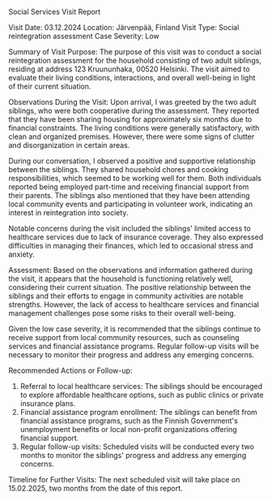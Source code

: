 Social Services Visit Report

Visit Date: 03.12.2024
Location: Järvenpää, Finland
Visit Type: Social reintegration assessment
Case Severity: Low

Summary of Visit Purpose:
The purpose of this visit was to conduct a social reintegration assessment for the household consisting of two adult siblings, residing at address 123 Kruununhaka, 00520 Helsinki. The visit aimed to evaluate their living conditions, interactions, and overall well-being in light of their current situation.

Observations During the Visit:
Upon arrival, I was greeted by the two adult siblings, who were both cooperative during the assessment. They reported that they have been sharing housing for approximately six months due to financial constraints. The living conditions were generally satisfactory, with clean and organized premises. However, there were some signs of clutter and disorganization in certain areas.

During our conversation, I observed a positive and supportive relationship between the siblings. They shared household chores and cooking responsibilities, which seemed to be working well for them. Both individuals reported being employed part-time and receiving financial support from their parents. The siblings also mentioned that they have been attending local community events and participating in volunteer work, indicating an interest in reintegration into society.

Notable concerns during the visit included the siblings' limited access to healthcare services due to lack of insurance coverage. They also expressed difficulties in managing their finances, which led to occasional stress and anxiety.

Assessment:
Based on the observations and information gathered during the visit, it appears that the household is functioning relatively well, considering their current situation. The positive relationship between the siblings and their efforts to engage in community activities are notable strengths. However, the lack of access to healthcare services and financial management challenges pose some risks to their overall well-being.

Given the low case severity, it is recommended that the siblings continue to receive support from local community resources, such as counseling services and financial assistance programs. Regular follow-up visits will be necessary to monitor their progress and address any emerging concerns.

Recommended Actions or Follow-up:
1. Referral to local healthcare services: The siblings should be encouraged to explore affordable healthcare options, such as public clinics or private insurance plans.
2. Financial assistance program enrollment: The siblings can benefit from financial assistance programs, such as the Finnish Government's unemployment benefits or local non-profit organizations offering financial support.
3. Regular follow-up visits: Scheduled visits will be conducted every two months to monitor the siblings' progress and address any emerging concerns.

Timeline for Further Visits:
The next scheduled visit will take place on 15.02.2025, two months from the date of this report.